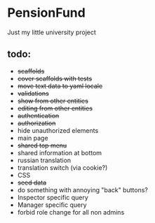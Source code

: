 PensionFund
===========

Just my little university project

## todo:
  * <del>scaffolds</del>
  * <del>cover scaffolds with tests</del>
  * <del>move text data to yaml locale</del>
  * <del>validations</del>
  * <del>show from other entities</del>
  * <del>editing from other entities</del>
  * <del>authentication</del>
  * <del>authorization</del>
  * hide unauthorized elements
  * main page
  * <del>shared top menu</del>
  * shared information at bottom
  * russian translation
  * translation switch (via cookie?)
  * CSS
  * <del>seed data</del>
  * do something with annoying "back" buttons?
  * Inspector specific query
  * Manager specific query
  * forbid role change for all non admins